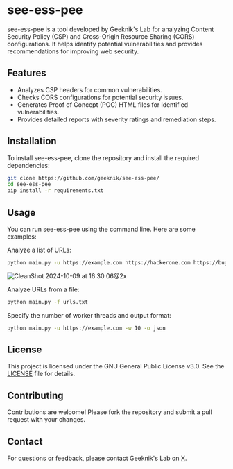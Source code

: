 # see-ess-pee

see-ess-pee is a tool developed by Geeknik's Lab for analyzing Content Security Policy (CSP) and Cross-Origin Resource Sharing (CORS) configurations. It helps identify potential vulnerabilities and provides recommendations for improving web security.

## Features

- Analyzes CSP headers for common vulnerabilities.
- Checks CORS configurations for potential security issues.
- Generates Proof of Concept (POC) HTML files for identified vulnerabilities.
- Provides detailed reports with severity ratings and remediation steps.

## Installation

To install see-ess-pee, clone the repository and install the required dependencies:

```bash
git clone https://github.com/geeknik/see-ess-pee/
cd see-ess-pee
pip install -r requirements.txt
```

## Usage

You can run see-ess-pee using the command line. Here are some examples:

Analyze a list of URLs:

```bash
python main.py -u https://example.com https://hackerone.com https://bugcrowd.com
```

![CleanShot 2024-10-09 at 16 30 06@2x](https://github.com/user-attachments/assets/88e9250f-0ef7-41cd-b2f2-95d9e10688cd)


Analyze URLs from a file:

```bash
python main.py -f urls.txt
```

Specify the number of worker threads and output format:

```bash
python main.py -u https://example.com -w 10 -o json
```

## License

This project is licensed under the GNU General Public License v3.0. See the [LICENSE](LICENSE) file for details.

## Contributing

Contributions are welcome! Please fork the repository and submit a pull request with your changes.

## Contact

For questions or feedback, please contact Geeknik's Lab on [X](https://x.com/geeknik).
